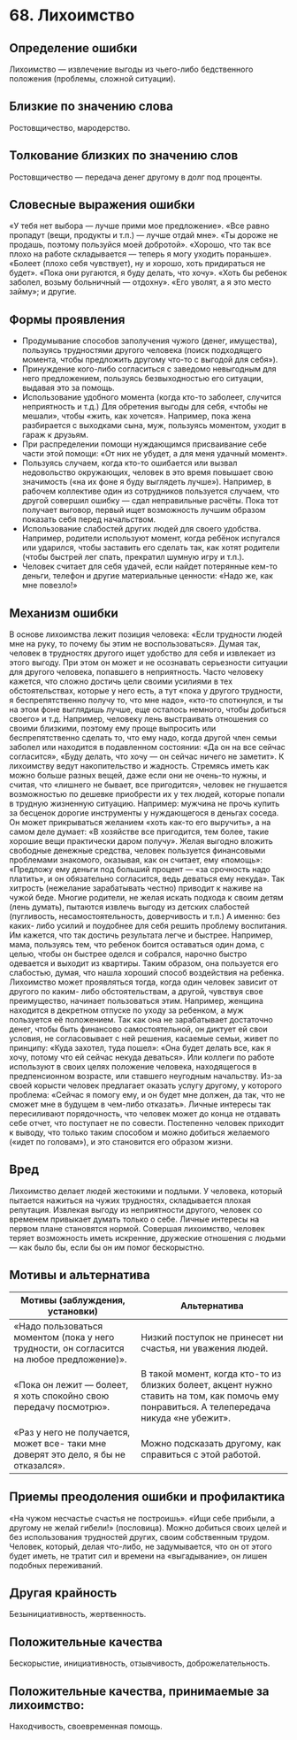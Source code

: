 # 68. Лихоимство

## Определение ошибки
Лихоимство — извлечение выгоды из чьего-либо бедственного положения (проблемы, сложной ситуации).

## Близкие по значению слова
Ростовщичество, мародерство.

## Толкование близких по значению слов
Ростовщичество — передача денег другому в долг под проценты.

## Словесные выражения ошибки
«У тебя нет выбора — лучше прими мое предложение».
«Все равно пропадут (вещи, продукты и т.п.) — лучше отдай мне».
«Ты дороже не продашь, поэтому пользуйся моей добротой».
«Хорошо, что так все плохо на работе складывается — теперь я могу уходить пораньше».
«Болеет (плохо себя чувствует), ну и хорошо, хоть придираться не будет».
«Пока они ругаются, я буду делать, что хочу».
«Хоть бы ребенок заболел, возьму больничный — отдохну».
«Его уволят, а я это место займу»; и другие.

## Формы проявления
* Продумывание способов заполучения чужого (денег, имущества), пользуясь трудностями другого человека (поиск подходящего момента, чтобы предложить другому что-то с выгодой для себя»).
* Принуждение кого-либо согласиться с заведомо невыгодным для него предложением, пользуясь безвыходностью его ситуации, выдавая это за помощь.
* Использование удобного момента (когда кто-то заболеет, случится неприятность и т.д.) Для обретения выгоды для себя, «чтобы не мешали», чтобы «жить, как хочется». Например, пока жена разбирается с выходками сына, муж, пользуясь моментом, уходит в гараж к друзьям.
* При распределении помощи нуждающимся присваивание себе части этой помощи: «От них не убудет, а для меня удачный момент».
* Пользуясь случаем, когда кто-то ошибается или вызвал недовольство окружающих, человек в это время повышает свою значимость («на их фоне я буду выглядеть лучше»). Например, в рабочем коллективе один из сотрудников пользуется случаем, что другой совершил ошибку — сдал неправильные расчёты. Пока тот получает выговор, первый ищет возможность лучшим образом показать себя перед начальством.
* Использование слабостей других людей для своего удобства. Например, родители используют момент, когда ребёнок испугался или ударился, чтобы заставить его сделать так, как хотят родители (чтобы быстрей лег спать, прекратил шумную игру и т.п.).
* Человек считает для себя удачей, если найдет потерянные кем-то деньги, телефон и другие материальные ценности: «Надо же, как мне повезло!»

## Механизм ошибки
В основе лихоимства лежит позиция человека: «Если трудности людей мне на руку, то почему бы этим не воспользоваться». Думая так, человек в трудностях другого ищет удобство для себя и извлекает из этого выгоду. При этом он может и не осознавать серьезности ситуации для другого человека, попавшего в неприятность.
Часто человеку кажется, что сложно достичь цели своими усилиями в тех обстоятельствах, которые у него есть, а тут «пока у другого трудности, я беспрепятственно получу то, что мне надо», «кто-то споткнулся, и ты на этом фоне выглядишь лучше, еще осталось немного, чтобы добиться своего» и т.д. Например, человеку лень выстраивать отношения со своими близкими, поэтому ему проще выпросить или беспрепятственно сделать то, что ему надо, когда другой член семьи заболел или находится в подавленном состоянии: «Да он на все сейчас согласится», «Буду делать, что хочу — он сейчас ничего не заметит».
К лихоимству ведут накопительство и жадность. Стремясь иметь как можно больше разных вещей, даже если они не очень-то нужны, и считая, что «лишнего не бывает, все пригодится», человек не гнушается возможностью по дешевке приобрести их у тех людей, которые попали в трудную жизненную ситуацию. Например: мужчина не прочь купить за бесценок дорогие инструменты у нуждающегося в деньгах соседа. Он может прикрываться желанием «хоть как-то его выручить», а на самом деле думает: «В хозяйстве все пригодится, тем более, такие хорошие вещи практически даром получу».
Желая выгодно вложить свободные денежные средства, человек пользуется финансовыми проблемами знакомого, оказывая, как он считает, ему «помощь»: «Предложу ему деньги под больший процент — «за срочность надо платить», и он обязательно согласится, ведь деваться ему некуда». Так хитрость (нежелание зарабатывать честно) приводит к наживе на чужой беде.
Многие родители, не желая искать подхода к своим детям (лень думать), пытаются извлечь выгоду из детских слабостей (пугливость, несамостоятельность, доверчивость и т.п.) А именно: без каких- либо усилий и поудобнее для себя решить проблему воспитания. Им кажется, что так достичь результата легче и быстрее. Например, мама, пользуясь тем, что ребенок боится оставаться один дома, с целью, чтобы он быстрее оделся и собрался, нарочно быстро одевается и выходит из квартиры. Таким образом, она пользуется его слабостью, думая, что нашла хороший способ воздействия на ребенка.
Лихоимство может проявляться тогда, когда один человек зависит от другого по каким- либо обстоятельствам, а другой, чувствуя свое преимущество, начинает пользоваться этим. Например, женщина находится в декретном отпуске по уходу за ребенком, а муж пользуется её положением. Так как она не зарабатывает достаточно денег, чтобы быть финансово самостоятельной, он диктует ей свои условия, не согласовывает с ней решения, касаемые семьи, живет по принципу: «Куда захотел, туда пошел»: «Она будет делать все, как я хочу, потому что ей сейчас некуда деваться». Или коллеги по работе используют в своих целях положение человека, находящегося в предпенсионном возрасте, или ставшего неугодным начальству.
Из-за своей корысти человек предлагает оказать услугу другому, у которого проблема: «Сейчас я помогу ему, и он будет мне должен, да так, что не сможет мне в будущем в чем-либо отказать».
Личные интересы так пересиливают порядочность, что человек может до конца не отдавать себе отчет, что поступает не по совести.
Постепенно человек приходит к выводу, что только таким способом и можно добиться желаемого («идет по головам»), и это становится его образом жизни.

## Вред
Лихоимство делает людей жестокими и подлыми. У человека, который пытается нажиться на чужих трудностях, складывается плохая репутация.
Извлекая выгоду из неприятности другого, человек со временем привыкает думать только о себе. Личные интересы на первом плане становятся нормой.
Совершая лихоимство, человек теряет возможность иметь искренние, дружеские отношения с людьми — как было бы, если бы он им помог бескорыстно.

## Мотивы и альтернатива
Мотивы (заблуждения, установки) | Альтернатива
--- | ---
«Надо пользоваться моментом (пока у него трудности, он согласится на любое предложение)». | Низкий поступок не принесет ни счастья, ни уважения людей.
«Пока он лежит — болеет, я хоть спокойно свою передачу посмотрю».	| В такой момент, когда кто-то из близких болеет, акцент нужно ставить на том, как помочь ему понравиться. А телепередача никуда «не убежит».
«Раз у него не получается, может все- таки мне доверят это дело, я бы не отказался». | Можно подсказать другому, как справиться с этой работой.

## Приемы преодоления ошибки и профилактика
«На чужом несчастье счастья не построишь».
«Ищи себе прибыли, а другому не желай гибели!» (пословица). Можно добиться своих целей и без использования трудностей других, своим собственным трудом.
Человек, который, делая что-либо, не задумывается, что он от этого будет иметь, не тратит сил и времени на «выгадывание», он лишен подобных переживаний.

## Другая крайность
Безынициативность, жертвенность.

## Положительные качества
Бескорыстие, инициативность, отзывчивость, доброжелательность.

## Положительные качества, принимаемые за лихоимство:
Находчивость, своевременная помощь. 
